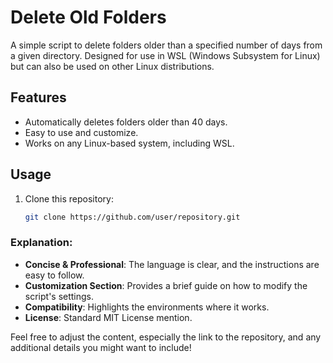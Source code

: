 # Delete Old Folders

A simple script to delete folders older than a specified number of days from a given directory. Designed for use in WSL (Windows Subsystem for Linux) but can also be used on other Linux distributions.

## Features

- Automatically deletes folders older than 40 days.
- Easy to use and customize.
- Works on any Linux-based system, including WSL.

## Usage

1. Clone this repository:

   ```bash
   git clone https://github.com/user/repository.git


### Explanation:
- **Concise & Professional**: The language is clear, and the instructions are easy to follow.
- **Customization Section**: Provides a brief guide on how to modify the script's settings.
- **Compatibility**: Highlights the environments where it works.
- **License**: Standard MIT License mention.

Feel free to adjust the content, especially the link to the repository, and any additional details you might want to include!

